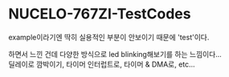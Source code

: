 # NUCELO-767ZI-TestCodes
example이라기엔 딱히 실용적인 부분이 안보이기 때문에 'test'이다.

하면서 느낀 건데 다양한 방식으로 led blinking해보기를 하는 느낌이다...   
딜레이로 깜박이기, 타이머 인터럽트로, 타이머 & DMA로, etc...
